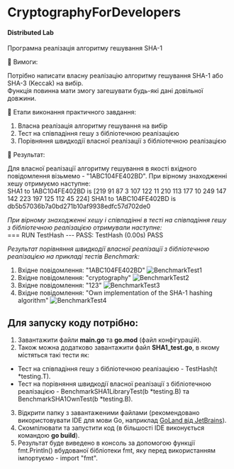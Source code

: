# CryptographyForDevelopers
#### Distributed Lab

Програмна реалізація алгоритму гешування SHA-1

:small_blue_diamond: Вимоги:

Потрібно написати власну реалізацію алгоритму гешування SHA-1 або SHA-3 (Keccak) на вибір. <br>
Функція повинна мати змогу загешувати будь-які дані довільної довжини.

:small_blue_diamond: Етапи виконання практичного завдання:

1. Власна реалізація алгоритму гешування на вибір
2. Тест на співпадіння гешу з бібліотечною реалізацією
3. Порівняння швидкодії власної реалізації з бібліотечною реалізацією

:small_blue_diamond: Результат:

Для власної реалізації алгоритму гешування в якості вхідного повідомлення візьмемо - "1ABC104FE402BD".
При вірному знаходженні хешу отримуємо наступне: <br>
SHA1 to  1ABC104FE402BD  is  [219 91 87 3 107 122 11 210 113 177 10 249 147 142 223 197 125 112 45 224]
SHA1 to  1ABC104FE402BD  is  db5b57036b7a0bd271b10af9938edfc57d702de0

_При вірному знаходженні хешу і співпадінні в тесті на співпадіння гешу з бібліотечною реалізацією отримували наступне:_ <br>
=== RUN   TestHash
--- PASS: TestHash (0.00s)
PASS

_Результат порівняння швидкодії власної реалізації з бібліотечною реалізацією на прикладі тестів Benchmark:_ <br>
1. Вхідне повідомлення: "1ABC104FE402BD" ![BenchmarkTest1](/BenchmarkTest/Test1_%221ABC104FE402BD%22.png)
2. Вхідне повідомлення: "cryptography" ![BenchmarkTest2](/BenchmarkTest/Test2_%22cryptography%22.png)
3. Вхідне повідомлення: "123" ![BenchmarkTest3](/BenchmarkTest/Test3_%22123%22.png)
4. Вхідне повідомлення: "Own implementation of the SHA-1 hashing algorithm" ![BenchmarkTest4](/BenchmarkTest/Test4_%22Sentence%22.png)

Для запуску коду потрібно:
-
1. Завантажити файли **main.go** та **go.mod** (файл конфігурацій).
2. Також можна додатково завантажити файл **SHA1_test.go**, в якому містяться такі тести як:
- Тест на співпадіння гешу з бібліотечною реалізацією - TestHash(t *testing.T).
- Тест на порівняння швидкодії власної реалізації з бібліотечною реалізацією - BenchmarkSHA1LibraryTest(b *testing.B) та BenchmarkSHA1OwnTest(b *testing.B).
3. Відкрити папку з завантаженими файлами (рекомендовано використовувати IDE для мови Go, наприклад [GoLand від JetBrains](https://www.jetbrains.com/go/)).
4. Cкомпілювати та запустити код (в більшості IDE виконується командою **go build**).
5. Результат буде виведено в консоль за допомогою функції fmt.Println() вбудованої бібліотеки fmt, яку перед використанням імпортуємо - import "fmt".
